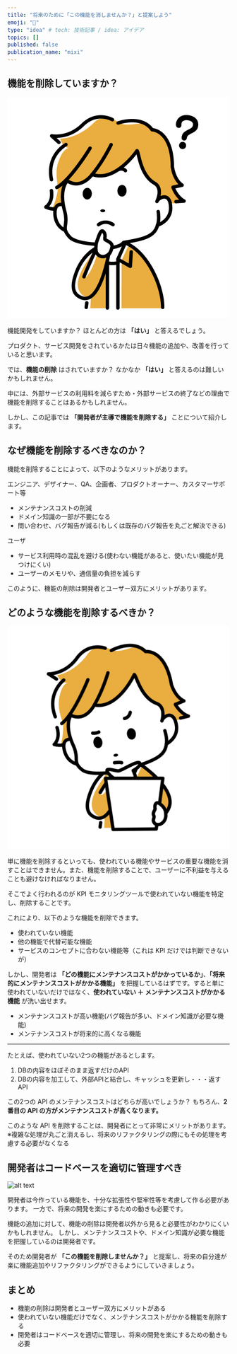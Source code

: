 ```yaml
---
title: "将来のために「この機能を消しませんか？」と提案しよう"
emoji: "🔖"
type: "idea" # tech: 技術記事 / idea: アイデア
topics: []
published: false
publication_name: "mixi"
---
```


## 機能を削除していますか？

![alt text](/images/表情_09_疑問に思う顔_男性.png)

機能開発をしていますか？
ほとんどの方は **「はい」** と答えるでしょう。

プロダクト、サービス開発をされているかたは日々機能の追加や、改善を行っていると思います。

では、**機能の削除** はされていますか？
なかなか **「はい」** と答えるのは難しいかもしれません。

中には、外部サービスの利用料を減らすため・外部サービスの終了などの理由で機能を削除することはあるかもしれません。

しかし、この記事では **「開発者が主導で機能を削除する」** ことについて紹介します。


## なぜ機能を削除するべきなのか？

機能を削除することによって、以下のようなメリットがあります。

エンジニア、デザイナー、QA、企画者、プロダクトオーナー、カスタマーサポート等
- メンテナンスコストの削減
- ドメイン知識の一部が不要になる
- 問い合わせ、バグ報告が減る(もしくは既存のバグ報告を丸ごと解決できる)

ユーザ
- サービス利用時の混乱を避ける(使わない機能があると、使いたい機能が見つけにくい)
- ユーザーのメモリや、通信量の負担を減らす

このように、機能の削除は開発者とユーザー双方にメリットがあります。

## どのような機能を削除するべきか？

![alt text](/images/動作_81_検討_男性.png)

単に機能を削除するといっても、使われている機能やサービスの重要な機能を消すことはできません。また、機能を削除することで、ユーザーに不利益を与えることも避けなければなりません。

そこでよく行われるのが KPI モニタリングツールで使われていない機能を特定し、削除することです。

これにより、以下のような機能を削除できます。
- 使われていない機能
- 他の機能で代替可能な機能
- サービスのコンセプトに合わない機能等（これは KPI だけでは判断できないが）

しかし、開発者は **「どの機能にメンテナンスコストがかかっているか」**、**「将来的にメンテナンスコストがかかる機能」** を把握しているはずです。すると単に使われていないだけではなく、**使われていない ＋ メンテナンスコストがかかる機能** が洗い出せます。
- メンテナンスコストが高い機能(バグ報告が多い、ドメイン知識が必要な機能)
- メンテナンスコストが将来的に高くなる機能

---

たとえば、使われていない2つの機能があるとします。
1. DBの内容をほぼそのまま返すだけのAPI
2. DBの内容を加工して、外部APIと結合し、キャッシュを更新し・・・返すAPI

この2つの API のメンテナンスコストはどちらが高いでしょうか？
もちろん、**2番目の API の方がメンテナンスコストが高くなります。**

このような API を削除することは、開発者にとって非常にメリットがあります。
※複雑な処理が丸ごと消えるし、将来のリファクタリングの際にもその処理を考慮する必要がなくなる

## 開発者はコードベースを適切に管理すべき

![alt text](/images/動作_60_机の上が片付いている感じ.png)

開発者は今作っている機能を、十分な拡張性や堅牢性等を考慮して作る必要があります。
一方で、将来の開発を楽にするための動きも必要です。

機能の追加に対して、機能の削除は開発者以外から見ると必要性がわかりにくいかもしれません。
しかし、メンテナンスコストや、ドメイン知識が必要な機能を把握しているのは開発者です。

そのため開発者が **「この機能を削除しませんか？」** と提案し、将来の自分達が楽に機能追加やリファクタリングができるようにしていきましょう。

## まとめ

- 機能の削除は開発者とユーザー双方にメリットがある
- 使われていない機能だけでなく、メンテナンスコストがかかる機能を削除する
- 開発者はコードベースを適切に管理し、将来の開発を楽にするための動きも必要
